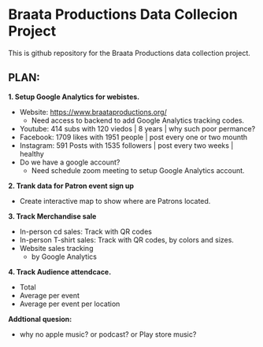 # Braata Productions Data Collecion Project
This is github repository for the Braata Productions data collection project.

## PLAN:

**1. Setup Google Analytics  for webistes.**
* Website: https://www.braataproductions.org/
    * Need access to backend to add Google Analytics tracking codes.
* Youtube: 414 subs with 120 viedos | 8 years | why such poor permance?
* Facebook: 1709 likes with 1951 people | post every one or two mounth 
* Instagram: 591 Posts with 1535 followers | post every two weeks | healthy
* Do we have a google account? 
   * Need schedule zoom meeting to setup Google Analytics account.

**2. Trank data for Patron event sign up**
* Create interactive map to show where are Patrons located.

**3. Track Merchandise sale**
* In-person cd sales: Track with QR codes
* In-person T-shirt sales: Track with QR codes, by colors and sizes.
* Website sales tracking
   * by Google Analytics
  

**4. Track Audience attendcace.**
* Total 
* Average per event
* Average per event per location

**Addtional quesion:**
* why no apple music? or podcast? or Play store music?
